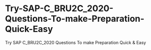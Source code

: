 # Try-SAP-C_BRU2C_2020-Questions-To-make-Preparation-Quick-Easy
Try SAP C_BRU2C_2020 Questions To make Preparation Quick &amp; Easy
